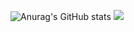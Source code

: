 ![Anurag's GitHub stats](https://github-readme-stats.vercel.app/api?username=VagTsop)
<span style="padding-left= 10px;">
<img  src="https://github-readme-stats.vercel.app/api/top-langs/?username=VagTsop" />
</span>

